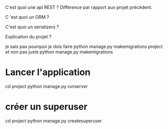 C'est quoi une api REST ? Différence par rapport aux projet précédent.

C 'est quoi un ORM ?

C'est quoi un serializers ?

Explication du projet ?

je sais pas pourquoi je dois faire python manage.py makemigrations project
et non pas juste python manage.py makemigrations

# Lancer l'application

cd project
python manage.py runserver

# créer un superuser

cd project
python manage.py createsuperuser
